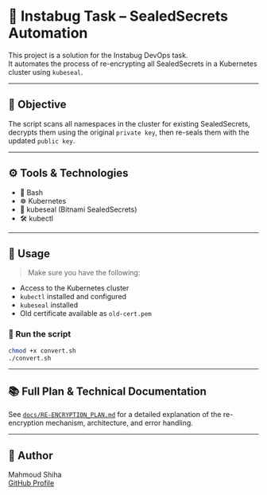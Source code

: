 # 🔐 Instabug Task – SealedSecrets Automation

This project is a solution for the Instabug DevOps task.  
It automates the process of re-encrypting all SealedSecrets in a Kubernetes cluster using `kubeseal`.

---

## 🚀 Objective

The script scans all namespaces in the cluster for existing SealedSecrets, decrypts them using the original `private key`, then re-seals them with the updated `public key`.

---

## ⚙️ Tools & Technologies

- 🐧 Bash  
- ☸️ Kubernetes  
- 🔐 kubeseal (Bitnami SealedSecrets)  
- 🛠️ kubectl

---

## 📝 Usage

> Make sure you have the following:
- Access to the Kubernetes cluster
- `kubectl` installed and configured
- `kubeseal` installed
- Old certificate available as `old-cert.pem`

### 🔄 Run the script

```bash
chmod +x convert.sh
./convert.sh
```

---

## 📚 Full Plan & Technical Documentation

See [`docs/RE-ENCRYPTION_PLAN.md`](docs/RE-ENCRYPTION_PLAN.md) for a detailed explanation of the re-encryption mechanism, architecture, and error handling.

---

## 👤 Author

Mahmoud Shiha  
[GitHub Profile](https://github.com/Mahmoud-shi7a)
